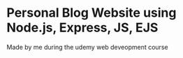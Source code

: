 # Personal Blog Website using Node.js, Express, JS, EJS 

Made by me during the udemy web deveopment course

